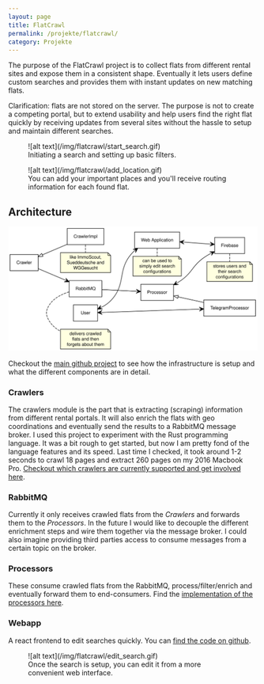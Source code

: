 ```yaml
---
layout: page
title: FlatCrawl
permalink: /projekte/flatcrawl/
category: Projekte
---
```


The purpose of the FlatCrawl project is to collect flats from different rental sites and expose them in a consistent shape. Eventually it lets users define custom searches and provides them with instant updates on new matching flats.

Clarification: flats are not stored on the server. The purpose is not to create a competing portal, but to extend usability and help users find the right flat quickly by receiving updates from several sites without the hassle to setup and maintain different searches.
<div class="catalog">
<figure style="max-width:442px" markdown="1">
![alt text](/img/flatcrawl/start_search.gif)
<figcaption>Initiating a search and setting up basic filters.</figcaption>
</figure>

<figure style="max-width:440px" markdown="1">
![alt text](/img/flatcrawl/add_location.gif)
<figcaption>You can add your important places and you'll receive routing information for each found flat.</figcaption>
</figure>
</div>


## Architecture

![alt text](/docs/flatcrawl.svg)

Checkout the [main github project](https://github.com/floschnell/flatcrawl) to see how the infrastructure is setup and what the different components are in detail.

### Crawlers

The crawlers module is the part that is extracting (scraping) information from different rental portals. It will also enrich the flats with geo coordinations and eventually send the results to a RabbitMQ message broker. I used this project to experiment with the Rust programming language. It was a bit rough to get started, but now I am pretty fond of the language features and its speed. Last time I checked, it took around 1-2 seconds to crawl 18 pages and extract 260 pages on my 2016 Macbook Pro. [Checkout which crawlers are currently supported and get involved here](https://github.com/floschnell/flatcrawl-crawlers).

### RabbitMQ

Currently it only receives crawled flats from the *Crawlers* and forwards them to the *Processors*. In the future I would like to decouple the different enrichment steps and wire them together via the message broker. I could also imagine providing third parties access to consume messages from a certain topic on the broker.

### Processors

These consume crawled flats from the RabbitMQ, process/filter/enrich and eventually forward them to end-consumers. Find the [implementation of the processors here](https://github.com/floschnell/flatcrawl-processors).

### Webapp

A react frontend to edit searches quickly. You can [find the code on github](https://github.com/floschnell/flatcrawl-web).

<div markdown="1">
<figure style="max-width:480px" markdown="1">
![alt text](/img/flatcrawl/edit_search.gif)
<figcaption>Once the search is setup, you can edit it from a more convenient web interface.</figcaption>
</figure>
</div>